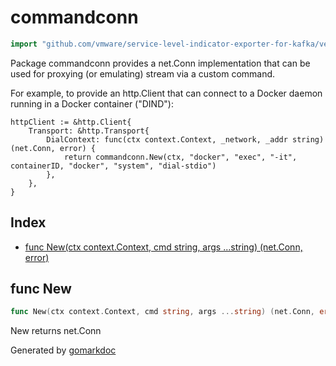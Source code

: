 <!-- Code generated by gomarkdoc. DO NOT EDIT -->

# commandconn

```go
import "github.com/vmware/service-level-indicator-exporter-for-kafka/vendor/github.com/docker/cli/cli/connhelper/commandconn"
```

Package commandconn provides a net.Conn implementation that can be used for proxying \(or emulating\) stream via a custom command.

For example, to provide an http.Client that can connect to a Docker daemon running in a Docker container \("DIND"\):

```
httpClient := &http.Client{
	Transport: &http.Transport{
		DialContext: func(ctx context.Context, _network, _addr string) (net.Conn, error) {
			return commandconn.New(ctx, "docker", "exec", "-it", containerID, "docker", "system", "dial-stdio")
		},
	},
}
```

## Index

- [func New(ctx context.Context, cmd string, args ...string) (net.Conn, error)](<#func-new>)


## func New

```go
func New(ctx context.Context, cmd string, args ...string) (net.Conn, error)
```

New returns net.Conn



Generated by [gomarkdoc](<https://github.com/princjef/gomarkdoc>)
